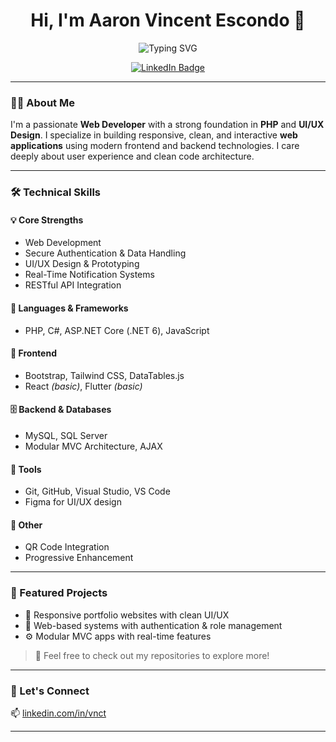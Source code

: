 <h1 align="center">Hi, I'm Aaron Vincent Escondo 👋</h1>

<!-- Typing animation using an SVG -->
<p align="center">
  <img src="https://readme-typing-svg.demolab.com?font=Fira+Code&size=20&pause=1000&color=4CA771&center=true&vCenter=true&width=600&lines=Web+Developer;Frontend+Developer;PHP+%7C+Bootstrap+%7C+JavaScript;Responsive+UI%2FUX+Design;Passionate+about+Clean+and+Functional+Code" alt="Typing SVG" />
</p>

<p align="center">
  <a href="https://www.linkedin.com/in/vnct">
    <img src="https://img.shields.io/badge/LinkedIn-%230077B5.svg?style=for-the-badge&logo=linkedin&logoColor=white" alt="LinkedIn Badge"/>
  </a>
</p>

---

### 🧑‍💻 About Me

I'm a passionate **Web Developer** with a strong foundation in **PHP** and **UI/UX Design**. I specialize in building responsive, clean, and interactive **web applications** using modern frontend and backend technologies. I care deeply about user experience and clean code architecture.

---

### 🛠 Technical Skills

#### 💡 Core Strengths
- Web Development
- Secure Authentication & Data Handling
- UI/UX Design & Prototyping
- Real-Time Notification Systems
- RESTful API Integration

#### 🔧 Languages & Frameworks
- PHP, C#, ASP.NET Core (.NET 6), JavaScript

#### 🎨 Frontend
- Bootstrap, Tailwind CSS, DataTables.js  
- React *(basic)*, Flutter *(basic)*

#### 🗄️ Backend & Databases
- MySQL, SQL Server  
- Modular MVC Architecture, AJAX

#### 🧰 Tools
- Git, GitHub, Visual Studio, VS Code  
- Figma for UI/UX design

#### 🎯 Other
- QR Code Integration  
- Progressive Enhancement

---

### 🚀 Featured Projects

- 🔗 Responsive portfolio websites with clean UI/UX
- 🧾 Web-based systems with authentication & role management
- ⚙️ Modular MVC apps with real-time features

> 💬 Feel free to check out my repositories to explore more!

---

### 🤝 Let's Connect

📫 [linkedin.com/in/vnct](https://www.linkedin.com/in/vnct)

---

<!-- Optional: Add profile image if you'd like
<p align="center">
  <img src="https://avatars.githubusercontent.com/u/YOUR_ID?v=4" width="120" />
</p>
-->
